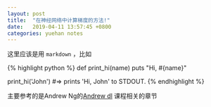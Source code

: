 ```yaml
---
layout: post
title:  "在神经网络中计算梯度的方法!"
date:   2019-04-11 13:57:45 +0800
categories: yuehan notes
---
```

这里应该是用 `markdown` ，比如

{% highlight python %}
def print_hi(name)
  puts "Hi, #{name}"

print_hi('John')
#=> prints 'Hi, John' to STDOUT.
{% endhighlight %}

主要参考的是Andrew Ng的[Andrew dl][Andrew-dl] 课程相关的章节

[Andrew-dl]: https://www.coursera.org/learn/neural-networks-deep-learning/home/week/3
